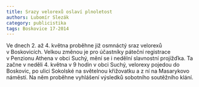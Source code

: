 ```yaml
---
title: Srazy velorexů oslaví plnoletost
authors: Lubomír Slezák
category: publicistika
tags: Boskovice 17-2014
---
```


Ve dnech 2. až 4. května proběhne již osmnáctý sraz velorexů v Boskovicích. Velkou změnou je pro účastníky páteční registrace v Penzionu Athena v obci Suchý, mění se i nedělní slavnostní projížďka. Ta začne v neděli 4. května v 9 hodin v obci Suchý, velorexy pojedou do Boskovic, po ulici Sokolské na světelnou křižovatku a z ní na Masarykovo náměstí. Na něm proběhne vyhlášení výsledků sobotního soutěžního klání.